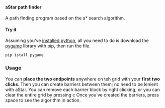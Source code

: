 #### aStar path finder
A path finding program based on the a* search algorithm.

#### Try it 
Assuming you've [installed python](https://www.python.org/downloads/), all you need to do is download the [pygame](https://pypi.org/project/pygame/) library with pip, then run the file.
```python
pip istall pygame
```
### Usage
You can **place the two endpoints** anywhere on teh grid with your **first two clicks**.
Then you can create barriers between them; no need to be lenient with aStar.
You can remove each barrier block by right clicking, or you can clear the entire grid by pressing c
Once you've created the barriers, press space to see the algorithm in action.
